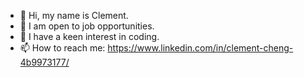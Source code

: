- 👋 Hi, my name is Clement.
- 👀 I am open to job opportunities.
- 🌱 I have a keen interest in coding.
- 📫 How to reach me: https://www.linkedin.com/in/clement-cheng-4b9973177/

<!---
clementcmy/clementcmy is a ✨ special ✨ repository because its `README.md` (this file) appears on your GitHub profile.
You can click the Preview link to take a look at your changes.
--->
